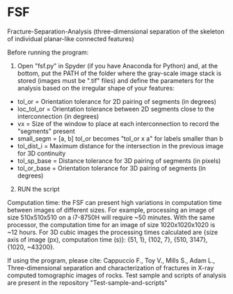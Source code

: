 # FSF
Fracture-Separation-Analysis (three-dimensional separation of the skeleton of individual planar-like connected features)

Before running the program:
1) Open "fsf.py" in Spyder (if you have Anaconda for Python) and, at the bottom, put the PATH of the folder where the gray-scale image stack is stored (images must be ".tif" files) and define the parameters for the analysis based on the irregular shape of your features:
  - tol_or = Orientation tolerance for 2D pairing of segments (in degrees)
  - loc_tol_or = Orientation tolerance between 2D segments close to the interconnection (in degrees)
  - vx = Size of the window to place at each interconnection to record the "segments" present
  - small_segm = [a, b] tol_or becomes "tol_or x a" for labels smaller than b
  - tol_dist_i = Maximum distance for the intersection in the previous image for 3D continuity
  - tol_sp_base = Distance tolerance for 3D pairing of segments (in pixels)
  - tol_or_base = Orientation tolerance for 3D pairing of segments (in degrees)

2) RUN the script

Computation time: the FSF can present high variations in computation time between images of different sizes. For example, processing an image of size 510x510x510 on a i7-8750H will require ~50 minutes. With the same processor, the computation time for an image of size 1020x1020x1020 is ~12 hours. For 3D cubic images the processing times calculated are {size axis of image (px), computation time (s)}: {51, 1}, {102, 7}, {510, 3147}, {1020, ~43200}.

If using the program, please cite: Cappuccio F., Toy V., Mills S., Adam L., Three-dimensional separation and characterization of fractures in X-ray computed tomographic images of rocks.
Test sample and scripts of analysis are present in the repository "Test-sample-and-scripts"
